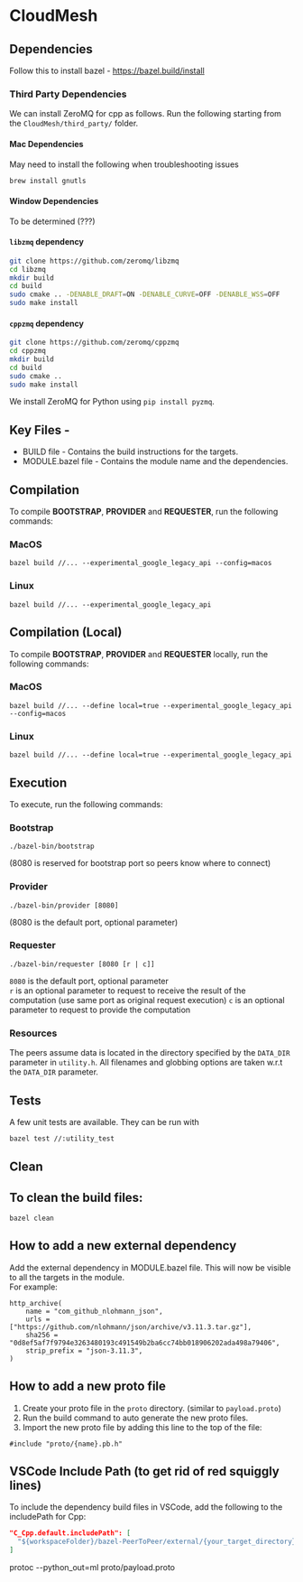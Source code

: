 # CloudMesh 

## Dependencies
Follow this to install bazel - https://bazel.build/install

### Third Party Dependencies

We can install ZeroMQ for cpp as follows. Run the following starting from the `CloudMesh/third_party/` folder.

#### Mac Dependencies

May need to install the following when troubleshooting issues

```bash
brew install gnutls
```

#### Window Dependencies

To be determined (???)

#### `libzmq` dependency
```bash
git clone https://github.com/zeromq/libzmq
cd libzmq
mkdir build
cd build
sudo cmake .. -DENABLE_DRAFT=ON -DENABLE_CURVE=OFF -DENABLE_WSS=OFF 
sudo make install
```

#### `cppzmq` dependency
```bash
git clone https://github.com/zeromq/cppzmq
cd cppzmq
mkdir build
cd build
sudo cmake ..
sudo make install
```

We install ZeroMQ for Python using `pip install pyzmq`.

## Key Files -
- BUILD file - Contains the build instructions for the targets.
- MODULE.bazel file - Contains the module name and the dependencies.

## Compilation

To compile **BOOTSTRAP**, **PROVIDER** and **REQUESTER**, run the following commands:
### MacOS
```
bazel build //... --experimental_google_legacy_api --config=macos
```
### Linux
```
bazel build //... --experimental_google_legacy_api
```

## Compilation (Local)

To compile **BOOTSTRAP**, **PROVIDER** and **REQUESTER** locally, run the following commands:
### MacOS
```
bazel build //... --define local=true --experimental_google_legacy_api --config=macos
```
### Linux
```
bazel build //... --define local=true --experimental_google_legacy_api
```

## Execution

To execute, run the following commands:
### Bootstrap
```
./bazel-bin/bootstrap
```
(8080 is reserved for bootstrap port so peers know where to connect)

### Provider
```
./bazel-bin/provider [8080]
``` 
(8080 is the default port, optional parameter)

### Requester

```
./bazel-bin/requester [8080 [r | c]] 
```
`8080` is the default port, optional parameter\
`r` is an optional parameter to request to receive the result of the computation (use same port as original request execution)
`c` is an optional parameter to request to provide the computation


### Resources

The peers assume data is located in the directory specified by
the `DATA_DIR` parameter in `utility.h`. All filenames and globbing 
options are taken w.r.t the `DATA_DIR` parameter.

## Tests
A few unit tests are available. They can be run with
```bash
bazel test //:utility_test
```

## Clean

## To clean the build files:
```
bazel clean
```

## How to add a new external dependency
Add the external dependency in MODULE.bazel file. This will now be visible to all the targets in the module.\
For example: 
```
http_archive(
    name = "com_github_nlohmann_json",
    urls = ["https://github.com/nlohmann/json/archive/v3.11.3.tar.gz"],
    sha256 = "0d8ef5af7f9794e3263480193c491549b2ba6cc74bb018906202ada498a79406",
    strip_prefix = "json-3.11.3",
)
```

## How to add a new proto file
1. Create your proto file in the `proto` directory. (similar to `payload.proto`)
2. Run the build command to auto generate the new proto files.
3. Import the new proto file by adding this line to the top of the file:
```
#include "proto/{name}.pb.h"
```

## VSCode Include Path (to get rid of red squiggly lines)
To include the dependency build files in VSCode, add the following to the includePath for Cpp:
```json
"C_Cpp.default.includePath": [
  "${workspaceFolder}/bazel-PeerToPeer/external/{your_target_directory}"
]
```


protoc --python_out=ml proto/payload.proto  
